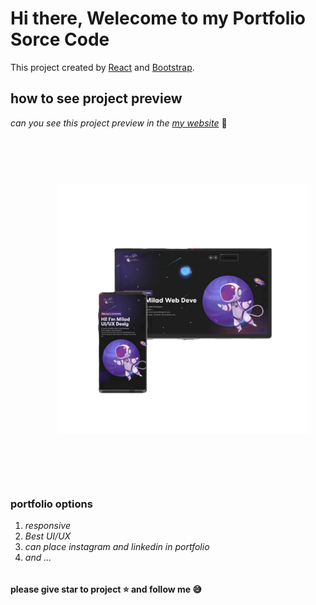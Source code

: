 # Hi there, Welecome to my Portfolio Sorce Code


This project created by [React](https://react.dev/) and [Bootstrap](https://react-bootstrap.netlify.app/).





## how to see project preview
*can you see this project preview in the [my website](https://miladportfolio.liara.run/)* :blue_heart:




<img src="/src/assets/images/readmeImg.png"  alt="MarineGEO circle logo" style="height: 400px; width:400px;text-align: center;margin: 15%"/>

### portfolio options

1.  _responsive_
2.  _Best UI/UX_
3.  _can place instagram and linkedin in portfolio_
4.  _and ..._

###### 
###### 

**please give star to project :star: and follow me :sweat_smile:**

